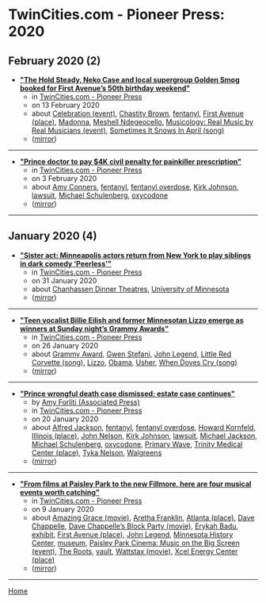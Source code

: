 # TwinCities.com - Pioneer Press: 2020

## February 2020 (2)

 - [**"The Hold Steady, Neko Case and local supergroup Golden Smog booked for First Avenue’s 50th birthday weekend"**](https://www.twincities.com/2020/02/13/the-hold-steady-neko-case-and-local-supergroup-golden-smog-booked-for-first-avenues-50th-birthday-weekend/)
    - in [TwinCities.com - Pioneer Press](../../../publications/p-t/twincities-com-pioneer-press/index.md)
    - on 13 February 2020
    - about [Celebration (event)](../../../topics/event/celebration/index.md), [Chastity Brown](../../../topics/chastity-brown/index.md), [fentanyl](../../../topics/fentanyl/index.md), [First Avenue (place)](../../../topics/place/first-avenue/index.md), [Madonna](../../../topics/madonna/index.md), [Meshell Ndegeocello](../../../topics/meshell-ndegeocello/index.md), [Musicology: Real Music by Real Musicians (event)](../../../topics/event/musicology-real-music-by-real-musicians/index.md), [Sometimes It Snows In April (song)](../../../topics/song/sometimes-it-snows-in-april/index.md)
    - ([mirror](https://web.archive.org/web/*/https://www.twincities.com/2020/02/13/the-hold-steady-neko-case-and-local-supergroup-golden-smog-booked-for-first-avenues-50th-birthday-weekend/))

----

 - [**"Prince doctor to pay $4K civil penalty for painkiller prescription"**](https://www.twincities.com/2020/02/03/prince-doctor-to-pay-4k-civil-penalty-for-painkiller-prescription/)
    - in [TwinCities.com - Pioneer Press](../../../publications/p-t/twincities-com-pioneer-press/index.md)
    - on 3 February 2020
    - about [Amy Conners](../../../topics/amy-conners/index.md), [fentanyl](../../../topics/fentanyl/index.md), [fentanyl overdose](../../../topics/fentanyl-overdose/index.md), [Kirk Johnson](../../../topics/kirk-johnson/index.md), [lawsuit](../../../topics/lawsuit/index.md), [Michael Schulenberg](../../../topics/michael-schulenberg/index.md), [oxycodone](../../../topics/oxycodone/index.md)
    - ([mirror](https://web.archive.org/web/*/https://www.twincities.com/2020/02/03/prince-doctor-to-pay-4k-civil-penalty-for-painkiller-prescription/))

----

## January 2020 (4)

 - [**"Sister act: Minneapolis actors return from New York to play siblings in dark comedy ‘Peerless’"**](https://www.twincities.com/2020/01/31/sister-act-minneapolis-actors-return-from-new-york-to-play-siblings-in-dark-comedy-peerless/)
    - in [TwinCities.com - Pioneer Press](../../../publications/p-t/twincities-com-pioneer-press/index.md)
    - on 31 January 2020
    - about [Chanhassen Dinner Theatres](../../../topics/chanhassen-dinner-theatres/index.md), [University of Minnesota](../../../topics/university-of-minnesota/index.md)
    - ([mirror](https://web.archive.org/web/*/https://www.twincities.com/2020/01/31/sister-act-minneapolis-actors-return-from-new-york-to-play-siblings-in-dark-comedy-peerless/))

----

 - [**"Teen vocalist Billie Eilish and former Minnesotan Lizzo emerge as winners at Sunday night’s Grammy Awards"**](https://www.twincities.com/2020/01/26/teen-vocalist-billie-eilish-and-former-minnesotan-lizzo-emerge-as-winners-at-sunday-nights-grammy-awards/)
    - in [TwinCities.com - Pioneer Press](../../../publications/p-t/twincities-com-pioneer-press/index.md)
    - on 26 January 2020
    - about [Grammy Award](../../../topics/grammy-award/index.md), [Gwen Stefani](../../../topics/gwen-stefani/index.md), [John Legend](../../../topics/john-legend/index.md), [Little Red Corvette (song)](../../../topics/song/little-red-corvette/index.md), [Lizzo](../../../topics/lizzo/index.md), [Obama](../../../topics/obama/index.md), [Usher](../../../topics/usher/index.md), [When Doves Cry (song)](../../../topics/song/when-doves-cry/index.md)
    - ([mirror](https://web.archive.org/web/*/https://www.twincities.com/2020/01/26/teen-vocalist-billie-eilish-and-former-minnesotan-lizzo-emerge-as-winners-at-sunday-nights-grammy-awards/))

----

 - [**"Prince wrongful death case dismissed; estate case continues"**](https://www.twincities.com/2020/01/20/princes-estate-quietly-dismisses-wrongful-death-claims/)
    - by [Amy Forliti (Associated Press)](../../../authors/associated-press/amy-forliti/index.md)
    - in [TwinCities.com - Pioneer Press](../../../publications/p-t/twincities-com-pioneer-press/index.md)
    - on 20 January 2020
    - about [Alfred Jackson](../../../topics/alfred-jackson/index.md), [fentanyl](../../../topics/fentanyl/index.md), [fentanyl overdose](../../../topics/fentanyl-overdose/index.md), [Howard Kornfeld](../../../topics/howard-kornfeld/index.md), [Illinois (place)](../../../topics/place/illinois/index.md), [John Nelson](../../../topics/john-nelson/index.md), [Kirk Johnson](../../../topics/kirk-johnson/index.md), [lawsuit](../../../topics/lawsuit/index.md), [Michael Jackson](../../../topics/michael-jackson/index.md), [Michael Schulenberg](../../../topics/michael-schulenberg/index.md), [oxycodone](../../../topics/oxycodone/index.md), [Primary Wave](../../../topics/primary-wave/index.md), [Trinity Medical Center (place)](../../../topics/place/trinity-medical-center/index.md), [Tyka Nelson](../../../topics/tyka-nelson/index.md), [Walgreens](../../../topics/walgreens/index.md)
    - ([mirror](https://web.archive.org/web/*/https://www.twincities.com/2020/01/20/princes-estate-quietly-dismisses-wrongful-death-claims/))

----

 - [**"From films at Paisley Park to the new Fillmore, here are four musical events worth catching"**](https://www.twincities.com/2020/01/09/from-films-at-paisley-park-to-the-new-fillmore-here-are-four-musical-events-worth-catching/)
    - in [TwinCities.com - Pioneer Press](../../../publications/p-t/twincities-com-pioneer-press/index.md)
    - on 9 January 2020
    - about [Amazing Grace (movie)](../../../topics/movie/amazing-grace/index.md), [Aretha Franklin](../../../topics/aretha-franklin/index.md), [Atlanta (place)](../../../topics/place/atlanta/index.md), [Dave Chappelle](../../../topics/dave-chappelle/index.md), [Dave Chappelle’s Block Party (movie)](../../../topics/movie/dave-chappelle-s-block-party/index.md), [Erykah Badu](../../../topics/erykah-badu/index.md), [exhibit](../../../topics/exhibit/index.md), [First Avenue (place)](../../../topics/place/first-avenue/index.md), [John Legend](../../../topics/john-legend/index.md), [Minnesota History Center](../../../topics/minnesota-history-center/index.md), [museum](../../../topics/museum/index.md), [Paisley Park Cinema: Music on the Big Screen (event)](../../../topics/event/paisley-park-cinema-music-on-the-big-screen/index.md), [The Roots](../../../topics/the-roots/index.md), [vault](../../../topics/vault/index.md), [Wattstax (movie)](../../../topics/movie/wattstax/index.md), [Xcel Energy Center (place)](../../../topics/place/xcel-energy-center/index.md)
    - ([mirror](https://web.archive.org/web/*/https://www.twincities.com/2020/01/09/from-films-at-paisley-park-to-the-new-fillmore-here-are-four-musical-events-worth-catching/))

----

[Home](../index.md)
